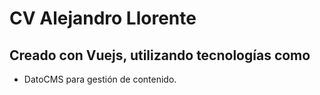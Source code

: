 # CV Alejandro Llorente

## Creado con Vuejs, utilizando tecnologías como

- DatoCMS para gestión de contenido.
